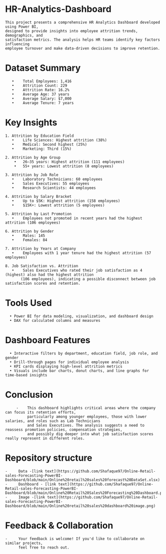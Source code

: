 # HR-Analytics-Dashboard
    This project presents a comprehensive HR Analytics Dashboard developed using Power BI, 
    designed to provide insights into employee attrition trends, demographics, and 
    satisfaction metrics. The analysis helps HR teams identify key factors influencing 
    employee turnover and make data-driven decisions to improve retention.

 # Dataset Summary
	   •	Total Employees: 1,416
	   •	Attrition Count: 229
	   •	Attrition Rate: 16.2%
	   •	Average Age: 37 years
	   •	Average Salary: $7,000
	   •	Average Tenure: 7 years

  # Key Insights

    1. Attrition by Education Field
	   •	Life Sciences: Highest attrition (38%)
	   •	Medical: Second highest (25%)
	   •	Marketing: Third (15%)

    2. Attrition by Age Group
        •   26–35 years: Highest attrition (111 employees)
        •   55+ years: Lowest attrition (8 employees)
 
    3. Attrition by Job Role
	   •	Laboratory Technicians: 60 employees
  	   •	Sales Executives: 55 employees
	   •	Research Scientists: 44 employees

    4. Attrition by Salary Bracket
	   •	Up to $5K: Highest attrition (158 employees)
	   •	$15K+: Lowest attrition (5 employees)

    5. Attrition by Last Promotion
	   •	Employees not promoted in recent years had the highest attrition (106 employees)

    6. Attrition by Gender
	   •	Males: 145
	   •	Females: 84

    7. Attrition by Years at Company
	   •	Employees with 1 year tenure had the highest attrition (57 employees)

    8. Job Satisfaction vs. Attrition
	   •	Sales Executives who rated their job satisfaction as 4 (highest) also had the highest attrition 
           (106 employees), indicating a possible disconnect between job satisfaction scores and retention.
        
  # Tools Used
	  •	Power BI for data modeling, visualization, and dashboard design
	  •	DAX for calculated columns and measures

  # Dashboard Features
	  •	Interactive filters by department, education field, job role, and gender
	  •	Drill-through pages for individual employee analysis
	  •	KPI cards displaying high-level attrition metrics
	  •	Visuals include bar charts, donut charts, and line graphs for time-based insights

  # Conclusion

         -    This dashboard highlights critical areas where the company can focus its retention efforts, 
              particularly among younger employees, those with lower salaries, and roles such as Lab Technicians 
	          and Sales Executives. The analysis suggests a need to reassess promotion policies, compensation strategies, 
              and possibly dig deeper into what job satisfaction scores really represent in different roles.

  # Repository structure
    -     Data -[link text](https://github.com/Shafaque97/Online-Retail-sales-Forecasting-PowerBI-Dashboard/blob/main/Online%20retail%20sales%20forecast%20DataSet.xlsx)
    -     Dashboard - [link text](https://github.com/Shafaque97/Online-Retail-sales-Forecasting-PowerBI-Dashboard/blob/main/Online%20Retail%20Sales%20Forecasting%20Dashboard.pbix)
    -     Image -[link text](https://github.com/Shafaque97/Online-Retail-sales-Forecasting-PowerBI-Dashboard/blob/main/Online%20retail%20sales%20dashboard%20image.png)


  # Feedback & Collaboration
    -     Your feedback is welcome! If you'd like to collaborate on similar projects,   
          feel free to reach out.
